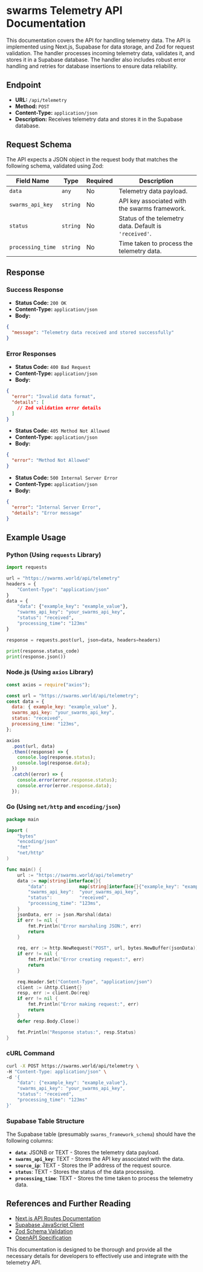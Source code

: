 # swarms Telemetry API Documentation

This documentation covers the API for handling telemetry data. The API is implemented using Next.js, Supabase for data storage, and Zod for request validation. The handler processes incoming telemetry data, validates it, and stores it in a Supabase database. The handler also includes robust error handling and retries for database insertions to ensure data reliability.

## Endpoint

- **URL:** `/api/telemetry`
- **Method:** `POST`
- **Content-Type:** `application/json`
- **Description:** Receives telemetry data and stores it in the Supabase database.

## Request Schema

The API expects a JSON object in the request body that matches the following schema, validated using Zod:

| Field Name        | Type     | Required | Description                                            |
| ----------------- | -------- | -------- | ------------------------------------------------------ |
| `data`            | `any`    | No       | Telemetry data payload.                                |
| `swarms_api_key`  | `string` | No       | API key associated with the swarms framework.          |
| `status`          | `string` | No       | Status of the telemetry data. Default is `'received'`. |
| `processing_time` | `string` | No       | Time taken to process the telemetry data.              |

## Response

### Success Response

- **Status Code:** `200 OK`
- **Content-Type:** `application/json`
- **Body:**

```json
{
  "message": "Telemetry data received and stored successfully"
}
```

### Error Responses

- **Status Code:** `400 Bad Request`
- **Content-Type:** `application/json`
- **Body:**

```json
{
  "error": "Invalid data format",
  "details": [
    // Zod validation error details
  ]
}
```

- **Status Code:** `405 Method Not Allowed`
- **Content-Type:** `application/json`
- **Body:**

```json
{
  "error": "Method Not Allowed"
}
```

- **Status Code:** `500 Internal Server Error`
- **Content-Type:** `application/json`
- **Body:**

```json
{
  "error": "Internal Server Error",
  "details": "Error message"
}
```

## Example Usage

### Python (Using `requests` Library)

```python
import requests

url = "https://swarms.world/api/telemetry"
headers = {
    "Content-Type": "application/json"
}
data = {
    "data": {"example_key": "example_value"},
    "swarms_api_key": "your_swarms_api_key",
    "status": "received",
    "processing_time": "123ms"
}

response = requests.post(url, json=data, headers=headers)

print(response.status_code)
print(response.json())
```

### Node.js (Using `axios` Library)

```javascript
const axios = require("axios");

const url = "https://swarms.world/api/telemetry";
const data = {
  data: { example_key: "example_value" },
  swarms_api_key: "your_swarms_api_key",
  status: "received",
  processing_time: "123ms",
};

axios
  .post(url, data)
  .then((response) => {
    console.log(response.status);
    console.log(response.data);
  })
  .catch((error) => {
    console.error(error.response.status);
    console.error(error.response.data);
  });
```

### Go (Using `net/http` and `encoding/json`)

```go
package main

import (
    "bytes"
    "encoding/json"
    "fmt"
    "net/http"
)

func main() {
    url := "https://swarms.world/api/telemetry"
    data := map[string]interface{}{
        "data":            map[string]interface{}{"example_key": "example_value"},
        "swarms_api_key":  "your_swarms_api_key",
        "status":          "received",
        "processing_time": "123ms",
    }
    jsonData, err := json.Marshal(data)
    if err != nil {
        fmt.Println("Error marshaling JSON:", err)
        return
    }

    req, err := http.NewRequest("POST", url, bytes.NewBuffer(jsonData))
    if err != nil {
        fmt.Println("Error creating request:", err)
        return
    }

    req.Header.Set("Content-Type", "application/json")
    client := &http.Client{}
    resp, err := client.Do(req)
    if err != nil {
        fmt.Println("Error making request:", err)
        return
    }
    defer resp.Body.Close()

    fmt.Println("Response status:", resp.Status)
}
```

### cURL Command

```bash
curl -X POST https://swarms.world/api/telemetry \
-H "Content-Type: application/json" \
-d '{
    "data": {"example_key": "example_value"},
    "swarms_api_key": "your_swarms_api_key",
    "status": "received",
    "processing_time": "123ms"
}'
```

### Supabase Table Structure

The Supabase table (presumably `swarms_framework_schema`) should have the following columns:

- **`data`**: JSONB or TEXT - Stores the telemetry data payload.
- **`swarms_api_key`**: TEXT - Stores the API key associated with the data.
- **`source_ip`**: TEXT - Stores the IP address of the request source.
- **`status`**: TEXT - Stores the status of the data processing.
- **`processing_time`**: TEXT - Stores the time taken to process the telemetry data.

## References and Further Reading

- [Next.js API Routes Documentation](https://nextjs.org/docs/api-routes/introduction)
- [Supabase JavaScript Client](https://supabase.com/docs/reference/javascript/supabase-client)
- [Zod Schema Validation](https://zod.dev/)
- [OpenAPI Specification](https://swagger.io/specification/)

This documentation is designed to be thorough and provide all the necessary details for developers to effectively use and integrate with the telemetry API.
